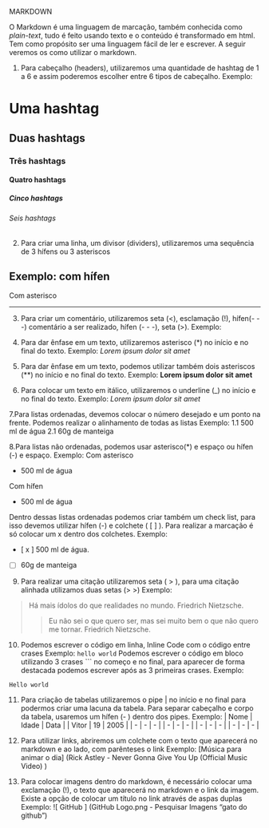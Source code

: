 MARKDOWN 

O Markdown é uma linguagem de marcação, também conhecida como *plain-text*, tudo é feito usando texto e o conteúdo é transformado em html. Tem como propósito ser uma linguagem fácil de ler e escrever. 
A seguir veremos os como utilizar o markdown. 

1. Para cabeçalho (headers), utilizaremos uma quantidade de hashtag de 1 a 6 e assim poderemos escolher entre 6 tipos de cabeçalho. 
Exemplo: 

# Uma hashtag
## Duas hashtags
### Três hashtags
#### Quatro hashtags
##### Cinco hashtags
###### Seis hashtags 

2. Para criar uma linha, um divisor (dividers), utilizaremos uma sequência de 3 hífens ou 3 asteriscos

Exemplo: 
com hífen
---
Com asterisco 
***

3. Para criar um comentário, utilizaremos seta (<), esclamação (!), hífen(- - -)  comentário a ser realizado, hífen (- - -), seta (>).
Exemplo: 
<!--- Aprenda markdown ---> 
 
4. Para dar ênfase em um texto, utilizaremos asterisco (*) no início e no final do texto.
Exemplo: 
*Lorem ipsum dolor sit amet*

5. Para dar ênfase em um texto, podemos utilizar também dois asteriscos (**) no início e no final do texto.
Exemplo:
**Lorem ipsum dolor sit amet** 

6. Para colocar um texto em itálico, utilizaremos o underline (_) no início e no final do texto.
Exemplo: 
_Lorem ipsum dolor sit amet_

7.Para listas ordenadas, devemos colocar o número desejado e um ponto na frente. Podemos realizar o alinhamento de todas as listas 
Exemplo: 
1.1 500 ml de água
2.1 60g de manteiga

8.Para listas não ordenadas, podemos usar asterisco(*) e espaço ou hífen (-) e espaço.
Exemplo: 
Com asterisco 
* 500 ml de água

Com hífen 
- 500 ml de água

Dentro dessas listas ordenadas podemos criar também um check list, para isso devemos utilizar hífen (-) e colchete ( [ ] ). Para realizar a marcação é só colocar um x dentro dos colchetes. 
Exemplo: 
- [ x ] 500 ml de água.
- [ ] 60g de manteiga 

9. Para realizar uma citação utilizaremos seta ( > ), para uma citação alinhada utilizamos duas setas (> >) 
Exemplo: 
> Há mais ídolos do que realidades no mundo. Friedrich Nietzsche.
> > Eu não sei o que quero ser, mas sei muito bem o que não quero me tornar. Friedrich Nietzsche.

10. Podemos escrever o código em linha, Inline Code com o código entre crases 
Exemplo: 
` hello world ` 
Podemos escrever o código em bloco utilizando 3 crases ``` no começo e no final, para aparecer de forma destacada podemos escrever após as 3 primeiras crases. 
Exemplo: 
``` 
Hello world 

```

11. Para criação de tabelas utilizaremos o pipe | no início e no final para podermos criar uma lacuna da tabela. Para separar cabeçalho e corpo da tabela, usaremos um hífen (- ) dentro dos pipes. 
Exemplo:
| Nome | Idade | Data |
|   Vitor  |   19   |  2005   |
|   -  |   -   |  -   |
|   -  |   -   |  -   |
|   -  |   -   |  -   |
|   -  |   -   |  -   |

12. Para utilizar links, abriremos um colchete com o texto que aparecerá no markdown e ao lado, com parênteses o link
Exemplo:
[Música para animar o dia] (Rick Astley - Never Gonna Give You Up (Official Music Video) )

13. Para colocar imagens dentro do markdown, é necessário colocar uma exclamação (!), o texto que aparecerá no markdown e o link da imagem. Existe a opção de colocar um título no link através de aspas duplas
Exemplo: 
![ GitHub ] (GitHub Logo.png - Pesquisar Imagens “gato do github”)
